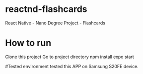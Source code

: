 # reactnd-flashcards
React Native - Nano Degree Project - Flashcards 

# How to run
Clone this project
Go to project directory
npm install
expo start

#Tested environment
tested this APP on Samsung S20FE device. 
